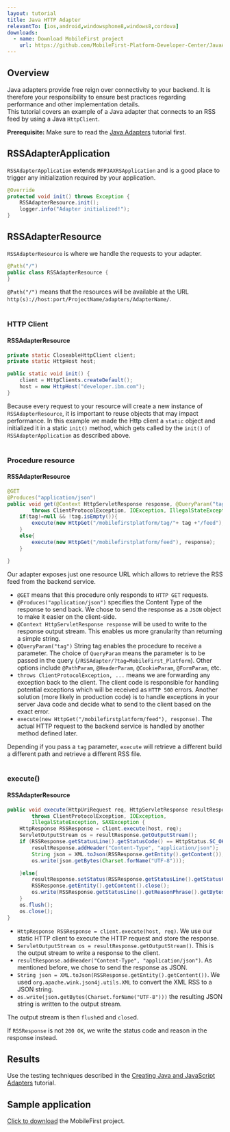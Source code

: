 ```yaml
---
layout: tutorial
title: Java HTTP Adapter
relevantTo: [ios,android,windowsphone8,windows8,cordova]
downloads:
  - name: Download MobileFirst project
    url: https://github.com/MobileFirst-Platform-Developer-Center/JavaAdapters
---
```


## Overview
Java adapters provide free reign over connectivity to your backend. It is therefore your responsibility to ensure best practices regarding performance and other implementation details.  
This tutorial covers an example of a Java adapter that connects to an RSS feed by using a Java `HttpClient`.

**Prerequisite:** Make sure to read the [Java Adapters](../) tutorial first.

## RSSAdapterApplication
`RSSAdapterApplication` extends `MFPJAXRSApplication` and is a good place to trigger any initialization required by your application.

```java
@Override
protected void init() throws Exception {
    RSSAdapterResource.init();
    logger.info("Adapter initialized!");
}
```

## RSSAdapterResource
`RSSAdapterResource` is where we handle the requests to your adapter.

```java
@Path("/")
public class RSSAdapterResource {
}
```
`@Path("/")` means that the resources will be available at the URL `http(s)://host:port/ProjectName/adapters/AdapterName/`.<br/><br/>

### HTTP Client
#### RSSAdapterResource

```java
private static CloseableHttpClient client;
private static HttpHost host;

public static void init() {
    client = HttpClients.createDefault();
    host = new HttpHost("developer.ibm.com");
}
```
Because every request to your resource will create a new instance of `RSSAdapterResource`, it is important to reuse objects that may impact performance. In this example we made the Http client a `static` object and initialized it in a static `init()` method, which gets called by the `init()` of `RSSAdapterApplication` as described above.<br/><br/>

### Procedure resource
#### RSSAdapterResource

```java
@GET
@Produces("application/json")
public void get(@Context HttpServletResponse response, @QueryParam("tag") String tag)
        throws ClientProtocolException, IOException, IllegalStateException, SAXException {
    if(tag!=null && !tag.isEmpty()){
        execute(new HttpGet("/mobilefirstplatform/tag/"+ tag +"/feed"), response);
    }
    else{
        execute(new HttpGet("/mobilefirstplatform/feed"), response);
    }

}
```
Our adapter exposes just one resource URL which allows to retrieve the RSS feed from the backend service.

* `@GET` means that this procedure only responds to `HTTP GET` requests.
* `@Produces("application/json")` specifies the Content Type of the response to send back. We chose to send the response as a `JSON` object to make it easier on the client-side.
* `@Context HttpServletResponse response` will be used to write to the response output stream. This enables us more granularity than returning a simple string.
* `@QueryParam("tag")` String tag enables the procedure to receive a parameter. The choice of `QueryParam` means the parameter is to be passed in the query (`/RSSAdapter/?tag=MobileFirst_Platform`). Other options include `@PathParam`, `@HeaderParam`, `@CookieParam`, `@FormParam`, etc.
* `throws ClientProtocolException, ...` means we are forwarding any exception back to the client. The client code is responsible for handling potential exceptions which will be received as `HTTP 500` errors. Another solution (more likely in production code) is to handle exceptions in your server Java code and decide what to send to the client based on the exact error.
* `execute(new HttpGet("/mobilefirstplatform/feed"), response)`. The actual HTTP request to the backend service is handled by another method defined later.

Depending if you pass a `tag` parameter, `execute` will retrieve a different build a different path and retrieve a different RSS file.<br/><br/>

### execute()
#### RSSAdapterResource

```java
public void execute(HttpUriRequest req, HttpServletResponse resultResponse)
        throws ClientProtocolException, IOException,
        IllegalStateException, SAXException {
    HttpResponse RSSResponse = client.execute(host, req);
    ServletOutputStream os = resultResponse.getOutputStream();
    if (RSSResponse.getStatusLine().getStatusCode() == HttpStatus.SC_OK){  
        resultResponse.addHeader("Content-Type", "application/json");
        String json = XML.toJson(RSSResponse.getEntity().getContent());
        os.write(json.getBytes(Charset.forName("UTF-8")));

    }else{
        resultResponse.setStatus(RSSResponse.getStatusLine().getStatusCode());
        RSSResponse.getEntity().getContent().close();
        os.write(RSSResponse.getStatusLine().getReasonPhrase().getBytes());
    }
    os.flush();
    os.close();
}
```
* `HttpResponse RSSResponse = client.execute(host, req)`. We use our static HTTP client to execute the HTTP request and store the response.
* `ServletOutputStream os = resultResponse.getOutputStream()`. This is the output stream to write a response to the client.
* `resultResponse.addHeader("Content-Type", "application/json")`. As mentioned before, we chose to send the response as JSON.
* `String json = XML.toJson(RSSResponse.getEntity().getContent())`. We used `org.apache.wink.json4j.utils.XML` to convert the XML RSS to a JSON string.
* `os.write(json.getBytes(Charset.forName("UTF-8")))` the resulting JSON string is written to the output stream.

The output stream is then `flush`ed and `close`d.</p>

If `RSSResponse` is not `200 OK`, we write the status code and reason in the response instead.

## Results
Use the testing techniques described in the [Creating Java and JavaScript Adapters](../../#testing-adapters) tutorial.

## Sample application
[Click to download](https://github.com/MobileFirst-Platform-Developer-Center/JavaAdapters) the MobileFirst project.
